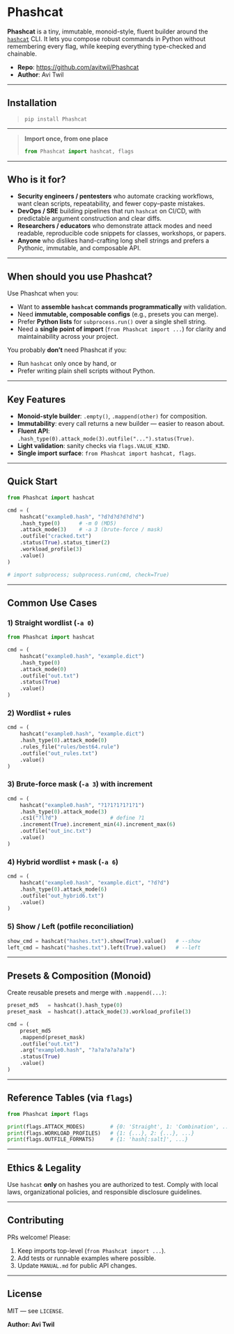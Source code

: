 
# Phashcat

**Phashcat** is a tiny, immutable, monoid-style, fluent builder around the
[`hashcat`](https://hashcat.net/hashcat/) CLI. It lets you compose robust
commands in Python without remembering every flag, while keeping everything
type-checked and chainable.


- **Repo**: https://github.com/avitwil/Phashcat
- **Author**: Avi Twil

---

## Installation
> ```cli
> pip install Phashcat
> ```

---

> **Import once, from one place**
>
> ```python
> from Phashcat import hashcat, flags
> ```

---

## Who is it for?

- **Security engineers / pentesters** who automate cracking workflows, want
  clean scripts, repeatability, and fewer copy–paste mistakes.
- **DevOps / SRE** building pipelines that run `hashcat` on CI/CD, with
  predictable argument construction and clear diffs.
- **Researchers / educators** who demonstrate attack modes and need readable,
  reproducible code snippets for classes, workshops, or papers.
- **Anyone** who dislikes hand-crafting long shell strings and prefers a
  Pythonic, immutable, and composable API.

---

## When should you use Phashcat?

Use Phashcat when you:

- Want to **assemble `hashcat` commands programmatically** with validation.
- Need **immutable, composable configs** (e.g., presets you can merge).
- Prefer **Python lists** for `subprocess.run()` over a single shell string.
- Need a **single point of import** (`from Phashcat import ...`) for clarity
  and maintainability across your project.

You probably **don’t** need Phashcat if you:
- Run `hashcat` only once by hand, or
- Prefer writing plain shell scripts without Python.

---

## Key Features

- **Monoid-style builder**: `.empty()`, `.mappend(other)` for composition.
- **Immutability**: every call returns a new builder — easier to reason about.
- **Fluent API**: `.hash_type(0).attack_mode(3).outfile("...").status(True)`.
- **Light validation**: sanity checks via `flags.VALUE_KIND`.
- **Single import surface**: `from Phashcat import hashcat, flags`.

---

## Quick Start

```python
from Phashcat import hashcat

cmd = (
    hashcat("example0.hash", "?d?d?d?d?d?d")
    .hash_type(0)      # -m 0 (MD5)
    .attack_mode(3)    # -a 3 (brute-force / mask)
    .outfile("cracked.txt")
    .status(True).status_timer(2)
    .workload_profile(3)
    .value()
)

# import subprocess; subprocess.run(cmd, check=True)
````

---

## Common Use Cases

### 1) Straight wordlist (`-a 0`)

```python
from Phashcat import hashcat

cmd = (
    hashcat("example0.hash", "example.dict")
    .hash_type(0)
    .attack_mode(0)
    .outfile("out.txt")
    .status(True)
    .value()
)
```

### 2) Wordlist + rules

```python
cmd = (
    hashcat("example0.hash", "example.dict")
    .hash_type(0).attack_mode(0)
    .rules_file("rules/best64.rule")
    .outfile("out_rules.txt")
    .value()
)
```

### 3) Brute-force mask (`-a 3`) with increment

```python
cmd = (
    hashcat("example0.hash", "?1?1?1?1?1?1")
    .hash_type(0).attack_mode(3)
    .cs1("?l?d")                 # define ?1
    .increment(True).increment_min(4).increment_max(6)
    .outfile("out_inc.txt")
    .value()
)
```

### 4) Hybrid wordlist + mask (`-a 6`)

```python
cmd = (
    hashcat("example0.hash", "example.dict", "?d?d")
    .hash_type(0).attack_mode(6)
    .outfile("out_hybrid6.txt")
    .value()
)
```

### 5) Show / Left (potfile reconciliation)

```python
show_cmd = hashcat("hashes.txt").show(True).value()   # --show
left_cmd = hashcat("hashes.txt").left(True).value()   # --left
```

---

## Presets & Composition (Monoid)

Create reusable presets and merge with `.mappend(...)`:

```python
preset_md5   = hashcat().hash_type(0)
preset_mask  = hashcat().attack_mode(3).workload_profile(3)

cmd = (
    preset_md5
    .mappend(preset_mask)
    .outfile("out.txt")
    .arg("example0.hash", "?a?a?a?a?a?a")
    .status(True)
    .value()
)
```

---

## Reference Tables (via `flags`)

```python
from Phashcat import flags

print(flags.ATTACK_MODES)        # {0: 'Straight', 1: 'Combination', ...}
print(flags.WORKLOAD_PROFILES)   # {1: {...}, 2: {...}, ...}
print(flags.OUTFILE_FORMATS)     # {1: 'hash[:salt]', ...}
```

---

## Ethics & Legality

Use `hashcat` **only** on hashes you are authorized to test. Comply with
local laws, organizational policies, and responsible disclosure guidelines.

---

## Contributing

PRs welcome! Please:

1. Keep imports top-level (`from Phashcat import ...`).
2. Add tests or runnable examples where possible.
3. Update `MANUAL.md` for public API changes.

---

## License

MIT — see `LICENSE`.

**Author: Avi Twil**

